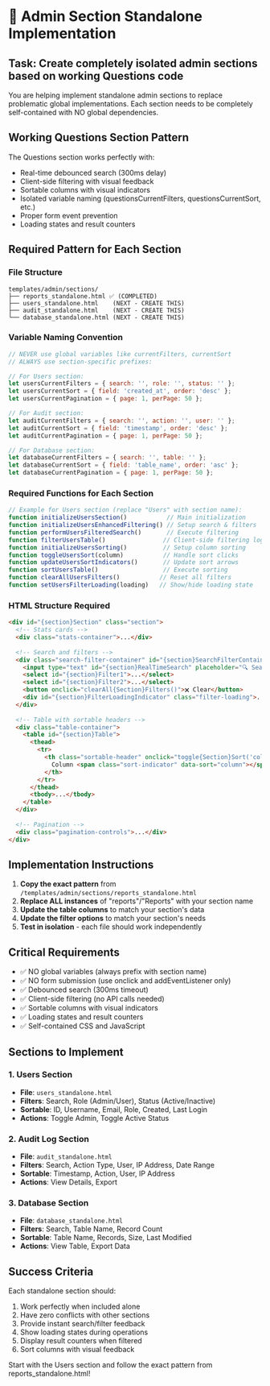 # 🚀 Admin Section Standalone Implementation

## **Task**: Create completely isolated admin sections based on working Questions code

You are helping implement standalone admin sections to replace problematic global implementations. Each section needs to be completely self-contained with NO global dependencies.

## **Working Questions Section Pattern**
The Questions section works perfectly with:
- Real-time debounced search (300ms delay)
- Client-side filtering with visual feedback
- Sortable columns with visual indicators
- Isolated variable naming (questionsCurrentFilters, questionsCurrentSort, etc.)
- Proper form event prevention
- Loading states and result counters

## **Required Pattern for Each Section**

### **File Structure**
```
templates/admin/sections/
├── reports_standalone.html ✅ (COMPLETED)
├── users_standalone.html    (NEXT - CREATE THIS)
├── audit_standalone.html    (NEXT - CREATE THIS)
└── database_standalone.html (NEXT - CREATE THIS)
```

### **Variable Naming Convention**
```javascript
// NEVER use global variables like currentFilters, currentSort
// ALWAYS use section-specific prefixes:

// For Users section:
let usersCurrentFilters = { search: '', role: '', status: '' };
let usersCurrentSort = { field: 'created_at', order: 'desc' };
let usersCurrentPagination = { page: 1, perPage: 50 };

// For Audit section:
let auditCurrentFilters = { search: '', action: '', user: '' };
let auditCurrentSort = { field: 'timestamp', order: 'desc' };
let auditCurrentPagination = { page: 1, perPage: 50 };

// For Database section:
let databaseCurrentFilters = { search: '', table: '' };
let databaseCurrentSort = { field: 'table_name', order: 'asc' };
let databaseCurrentPagination = { page: 1, perPage: 50 };
```

### **Required Functions for Each Section**
```javascript
// Example for Users section (replace "Users" with section name):
function initializeUsersSection()           // Main initialization
function initializeUsersEnhancedFiltering() // Setup search & filters
function performUsersFilteredSearch()       // Execute filtering
function filterUsersTable()                // Client-side filtering logic
function initializeUsersSorting()          // Setup column sorting
function toggleUsersSort(column)           // Handle sort clicks
function updateUsersSortIndicators()       // Update sort arrows
function sortUsersTable()                  // Execute sorting
function clearAllUsersFilters()           // Reset all filters
function setUsersFilterLoading(loading)   // Show/hide loading state
```

### **HTML Structure Required**
```html
<div id="{section}Section" class="section">
  <!-- Stats cards -->
  <div class="stats-container">...</div>
  
  <!-- Search and filters -->
  <div class="search-filter-container" id="{section}SearchFilterContainer">
    <input type="text" id="{section}RealTimeSearch" placeholder="🔍 Search...">
    <select id="{section}Filter1">...</select>
    <select id="{section}Filter2">...</select>
    <button onclick="clearAll{Section}Filters()">🗙️ Clear</button>
    <div id="{section}FilterLoadingIndicator" class="filter-loading">...</div>
  </div>
  
  <!-- Table with sortable headers -->
  <div class="table-container">
    <table id="{section}Table">
      <thead>
        <tr>
          <th class="sortable-header" onclick="toggle{Section}Sort('column')">
            Column <span class="sort-indicator" data-sort="column"></span>
          </th>
        </tr>
      </thead>
      <tbody>...</tbody>
    </table>
  </div>
  
  <!-- Pagination -->
  <div class="pagination-controls">...</div>
</div>
```

## **Implementation Instructions**

1. **Copy the exact pattern** from `/templates/admin/sections/reports_standalone.html`
2. **Replace ALL instances** of "reports"/"Reports" with your section name
3. **Update the table columns** to match your section's data
4. **Update the filter options** to match your section's needs
5. **Test in isolation** - each file should work independently

## **Critical Requirements**
- ✅ NO global variables (always prefix with section name)
- ✅ NO form submission (use onclick and addEventListener only)
- ✅ Debounced search (300ms timeout)
- ✅ Client-side filtering (no API calls needed)
- ✅ Sortable columns with visual indicators
- ✅ Loading states and result counters
- ✅ Self-contained CSS and JavaScript

## **Sections to Implement**

### **1. Users Section**
- **File**: `users_standalone.html`
- **Filters**: Search, Role (Admin/User), Status (Active/Inactive)
- **Sortable**: ID, Username, Email, Role, Created, Last Login
- **Actions**: Toggle Admin, Toggle Active Status

### **2. Audit Log Section**  
- **File**: `audit_standalone.html`
- **Filters**: Search, Action Type, User, IP Address, Date Range
- **Sortable**: Timestamp, Action, User, IP Address
- **Actions**: View Details, Export

### **3. Database Section**
- **File**: `database_standalone.html`
- **Filters**: Search, Table Name, Record Count
- **Sortable**: Table Name, Records, Size, Last Modified
- **Actions**: View Table, Export Data

## **Success Criteria**
Each standalone section should:
1. Work perfectly when included alone
2. Have zero conflicts with other sections
3. Provide instant search/filter feedback
4. Show loading states during operations
5. Display result counters when filtered
6. Sort columns with visual feedback

Start with the Users section and follow the exact pattern from reports_standalone.html!